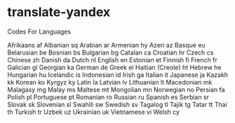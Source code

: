 # translate-yandex
Codes For Languages


Afrikaans	af
Albanian	sq
Arabian	ar
Armenian	hy
Azeri	az
Basque	eu
Belarusian	be
Bosnian	bs
Bulgarian	bg
Catalan	ca
Croatian	hr
Czech	cs
Chinese	zh
Danish	da
Dutch	nl
English	en
Estonian	et
Finnish	fi
French	fr
Galician	gl
Georgian	ka
German	de
Greek	el
Haitian (Creole)	ht
Hebrew	he
Hungarian	hu
Icelandic	is
Indonesian	id
Irish	ga
Italian	it
Japanese	ja
Kazakh	kk
Korean	ko
Kyrgyz	ky
Latin	la
Latvian	lv
Lithuanian	lt
Macedonian	mk
Malagasy	mg
Malay	ms
Maltese	mt
Mongolian	mn
Norwegian	no
Persian	fa
Polish	pl
Portuguese	pt
Romanian	ro
Russian	ru
Spanish	es
Serbian	sr
Slovak	sk
Slovenian	sl
Swahili	sw
Swedish	sv
Tagalog	tl
Tajik	tg
Tatar	tt
Thai	th
Turkish	tr
Uzbek	uz
Ukrainian	uk
Vietnamese	vi
Welsh	cy
